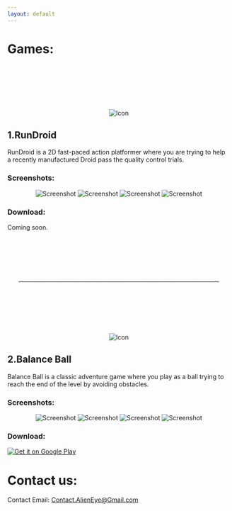 ```yaml
---
layout: default
---
```

# Games:


<p align="center">
  <img class="gameicon" style= "margin-top: 100px; margin-down: -40px;" src="https://github.com/M7MOD-S3EED/Alien-Eye-Resources/blob/main/RunDroid/Game%20Icon-Circle-512.png?raw=true" alt="Icon">
</p>


## 1.RunDroid
RunDroid is a 2D fast-paced action platformer where you are trying to help a recently manufactured Droid pass the quality control trials.


### Screenshots:
<p align="center">
  <img class="screenshot" src="https://github.com/M7MOD-S3EED/Alien-Eye-Resources/blob/main/RunDroid/Gameplay%20Shot%200.jpg?raw=true" alt="Screenshot">
  <img class="screenshot" src="https://github.com/M7MOD-S3EED/Alien-Eye-Resources/blob/main/RunDroid/Gameplay%20Shot%201.jpg?raw=true" alt="Screenshot">
  <img class="screenshot" src="https://github.com/M7MOD-S3EED/Alien-Eye-Resources/blob/main/RunDroid/Gameplay%20Shot%202.jpg?raw=true" alt="Screenshot">
  <img class="screenshot" src="https://github.com/M7MOD-S3EED/Alien-Eye-Resources/blob/main/RunDroid/Gameplay%20Shot%203.jpg?raw=true" alt="Screenshot">
</p>


### Download:
Coming soon.


<p align="center" style="margin-top: 100px;">
  _______________________________________________________________________
</p>


<p align="center">
  <img class="gameicon" style= "margin-top: 100px; margin-down: -40px;" src="https://github.com/M7MOD-S3EED/Alien-Eye-Resources/blob/main/Balance%20Ball/Game%20Icon-Circle-512.png?raw=true" alt="Icon">
</p>


## 2.Balance Ball
Balance Ball is a classic adventure game where you play as a ball trying to reach the end of the level by avoiding obstacles.


### Screenshots:
<p align="center">
  <img class="screenshot" src="https://github.com/M7MOD-S3EED/Alien-Eye-Resources/blob/main/Balance%20Ball/Screenshot-0.PNG?raw=true" alt="Screenshot">
  <img class="screenshot" src="https://github.com/M7MOD-S3EED/Alien-Eye-Resources/blob/main/Balance%20Ball/Screenshot-1.PNG?raw=true" alt="Screenshot">
  <img class="screenshot" src="https://github.com/M7MOD-S3EED/Alien-Eye-Resources/blob/main/Balance%20Ball/Screenshot-2.PNG?raw=true" alt="Screenshot">
  <img class="screenshot" src="https://github.com/M7MOD-S3EED/Alien-Eye-Resources/blob/main/Balance%20Ball/Screenshot-3.PNG?raw=true" alt="Screenshot">
</p>


### Download: 
<a href="https://play.google.com/store/apps/details?id=com.AlienEye.BalanceBall&pcampaignid=pcampaignidMKT-Other-global-all-co-prtnr-py-PartBadge-Mar2515-1"><img alt="Get it on Google Play" src="https://play.google.com/intl/en_us/badges/static/images/badges/en_badge_web_generic.png?raw=true"/></a>


# Contact us:
Contact Email: Contact.AlienEye@Gmail.com
